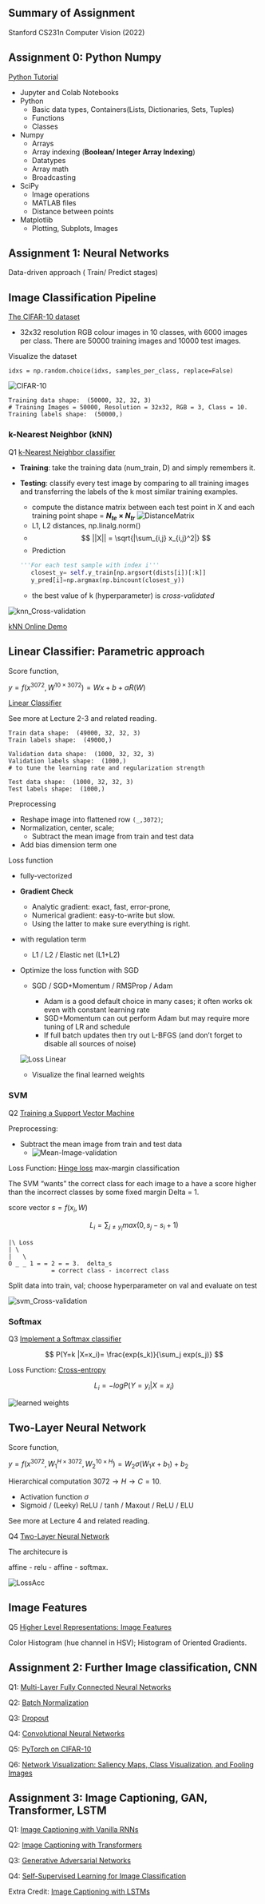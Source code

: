 ## Summary of Assignment

Stanford CS231n Computer Vision (2022)

## Assignment 0: Python Numpy

[Python Tutorial](../MyProject22/assignment0_Python/python.ipynb)

- Jupyter and Colab Notebooks
- Python
  - Basic data types, Containers(Lists, Dictionaries, Sets, Tuples)
  - Functions
  - Classes
- Numpy
  - Arrays
  - Array indexing (**Boolean/ Integer Array Indexing**)
  - Datatypes
  - Array math
  - Broadcasting
- SciPy
  - Image operations
  - MATLAB files
  - Distance between points
- Matplotlib
  - Plotting, Subplots, Images

## Assignment 1: Neural Networks

Data-driven approach ( Train/ Predict stages)

## Image Classification Pipeline

[The CIFAR-10 dataset](http://www.cs.toronto.edu/~kriz/cifar.html)

- 32x32 resolution RGB colour images in 10 classes, with 6000 images per class. There are 50000 training images and 10000 test images.

Visualize the dataset

```
idxs = np.random.choice(idxs, samples_per_class, replace=False) 
```

![CIFAR-10](../MyProject22/Photo/CIFAR-10.png)

```
Training data shape:  (50000, 32, 32, 3) 
# Training Images = 50000, Resolution = 32x32, RGB = 3, Class = 10.
Training labels shape:  (50000,) 
```

### k-Nearest Neighbor (kNN)

Q1 [k-Nearest Neighbor classifier](../MyProject22/assignment1/knn.ipynb)

- **Training**: take the training data (num_train, D) and simply remembers it.
- **Testing**:  classify every test image by comparing to all training images and transferring the labels of the k most similar training examples.

  - compute the distance matrix between each test point in X and each training point  shape = **$N_{te} \times N_{tr}$**
    ![DistanceMatrix](../MyProject22/Photo/DistanceMatrix.png)
  - L1, L2 distances, np.linalg.norm()
  - $$
    ||X|| = \sqrt{|\sum_{i,j} x_{i,j}^2|}
    $$
  - Prediction

  ```Python
  '''For each test sample with index i''' 
     closest_y= self.y_train[np.argsort(dists[i])[:k]]
     y_pred[i]=np.argmax(np.bincount(closest_y))
  ```

  - the best value of k (hyperparameter) is *cross-validated*

![knn_Cross-validation](../MyProject22/Photo/Cross-Validation_on_k.png)

[kNN Online Demo](http://vision.stanford.edu/teaching/cs231n-demos/knn/)

## Linear Classifier: Parametric approach

Score function,

$y = f(x^{3072}, W^{10 \times 3072}) = W x +b  + \alpha R(W)$

[Linear Classifier](../MyProject22/assignment1/cs231n/classifiers/linear_classifier.py)

See more at Lecture 2-3 and related reading.

```
Train data shape:  (49000, 32, 32, 3)
Train labels shape:  (49000,)

Validation data shape:  (1000, 32, 32, 3)
Validation labels shape:  (1000,)
# to tune the learning rate and regularization strength

Test data shape:  (1000, 32, 32, 3)
Test labels shape:  (1000,)
```

Preprocessing

- Reshape image into flattened row  `(_,3072)`;
- Normalization, center, scale;
  - Subtract the mean image from train and test data
- Add bias dimension term one

Loss function

- fully-vectorized
- **Gradient Check**

  - Analytic gradient: exact, fast, error-prone,
  - Numerical gradient: easy-to-write but slow.
  - Using the latter to make sure everything is right.
- with regulation term

  - L1 / L2 / Elastic net (L1+L2)
- Optimize the loss function with SGD

  - SGD  / SGD+Momentum / RMSProp  / Adam

    - Adam is a good default choice in many cases; it often works ok even with constant learning rate
    - SGD+Momentum can out perform Adam but may require more tuning of LR and schedule
    - If full batch updates then try out L-BFGS (and don’t forget to disable all sources of noise)

  ![Loss Linear](../MyProject22/Photo/LossLinear.png)

  - Visualize the final learned weights

### SVM

Q2 [Training a Support Vector Machine](../MyProject22/assignment1/svm.ipynb)

Preprocessing:

- Subtract the mean image from train and test data
  - ![Mean-Image-validation](../MyProject22/Photo/MeanImageVisualization.png)

Loss Function: [Hinge loss](https://en.wikipedia.org/wiki/Hinge_loss) max-margin classification

The SVM “wants” the correct class for each image to a have a score higher than the incorrect classes by some fixed margin Delta = 1.

score vector $s=f(x_i,W)$

$$
L_i = \sum_{j \neq y_i} max(0, s_j -s_i +1)
$$

```
|\ Loss
| \
|   \
O _ _ 1 = = 2 = = 3.  delta_s 
		    = correct class - incorrect class 
```

Split data into train, val; choose hyperparameter on val and evaluate on test

![svm_Cross-validation](../MyProject22/Photo/svm_Cross-validation.png)

### Softmax

Q3 [Implement a Softmax classifier](../MyProject22/assignment1/softmax.ipynb)

$$
P(Y=k |X=x_i)= \frac{exp(s_k)}{\sum_j exp(s_j)}
$$

Loss Function: [Cross-entropy](https://www.google.com/url?sa=t&rct=j&q=&esrc=s&source=web&cd=&ved=2ahUKEwjxzcKM4YWDAxXFR0EAHflmCksQFnoECBkQAQ&url=https%3A%2F%2Fen.wikipedia.org%2Fwiki%2FCross-entropy&usg=AOvVaw228IHK-lfaJa7UIBg6wMJX&opi=89978449)

$$
L_i = - log P(Y=y_i|X=x_i)
$$

![learned weights](../MyProject22/Photo/learnedWeights.png)

## Two-Layer Neural Network

Score function,

$y = f(x^{3072}, W_1^{H \times 3072}, W_2^{10 \times H}) =W_2 \sigma(W_1x + b_1) + b_2$

Hierarchical computation $3072 \rightarrow H \rightarrow C=10$.

- Activation function $\sigma$
- Sigmoid / (Leeky) ReLU / tanh / Maxout / ReLU / ELU

See more at Lecture 4 and related reading.

Q4 [Two-Layer Neural Network](../MyProject22/assignment1/two_layer_net.ipynb)

The architecure is

affine - relu - affine - softmax.

![LossAcc](../MyProject22/Photo/LossAccTwoLayerNet.png)

## Image Features

Q5 [Higher Level Representations: Image Features](../MyProject22/assignment1/features.ipynb)

Color Histogram (hue channel in HSV);  Histogram of Oriented Gradients.

## Assignment 2: Further Image classification, CNN

Q1: [Multi-Layer Fully Connected Neural Networks](../MyProject22/assignment2/FullyConnectedNets.ipynb)

Q2: [Batch Normalization](../MyProject22/assignment2/BatchNormalization.ipynb)

Q3: [Dropout](../MyProject22/assignment2/Dropout.ipynb)

Q4: [Convolutional Neural Networks](../MyProject22/assignment2/ConvolutionalNetworks.ipynb)

Q5: [PyTorch on CIFAR-10](../MyProject22/assignment2/PyTorch.ipynb)

Q6: [Network Visualization: Saliency Maps, Class Visualization, and Fooling Images](../MyProject22/assignment2/Network_Visualization.ipynb)

## Assignment 3: Image Captioning, GAN, Transformer, LSTM

Q1: [Image Captioning with Vanilla RNNs](../MyProject22/assignment3/RNN_Captioning.ipynb)

Q2: [Image Captioning with Transformers](../MyProject22/assignment3/Transformer_Captioning.ipynb)

Q3: [Generative Adversarial Networks](../MyProject22/assignment3/Generative_Adversarial_Networks.ipynb)

Q4: [Self-Supervised Learning for Image Classification](../MyProject22/assignment3/Self_Supervised_Learning.ipynb)

Extra Credit: [Image Captioning with LSTMs](../MyProject22/assignment3/LSTM_Captioning.ipynb)

